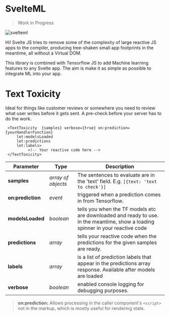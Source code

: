 # SvelteML

> Work in Progress

![svelteml](https://github.com/john--kane/svelteml/blob/master/src/svelteml.png?raw=true)

Hi! Svelte JS tries to remove some of the complexity of large reactive JS apps to the compiler, producing tree-shaken small app footprints in the meantime, all without a Virtual DOM. 

This library is combined with Tensorflow JS to add Machine learning features to any Svelte app. The aim is make it as simple as possible to integrate ML into your app.

# Text Toxicity

Ideal for things like customer reviews or somewhere you need to review what user writes before it gets sent. A pre-check before your server has to do the work.

     <TextToxicity  {samples} verbose={true} on:prediction={yourHandlerFunction}  
    	 let:modelsLoaded
    	 let:predictions
    	 let:labels>
              <!-- Your reactive code here -->
     </TextToxicity>

|        Parameter        |Type                          |Description                         |
|----------------|-------------------------------|-----------------------------|
|**samples**|*array of objects*   |The sentences to evaluate are in the 'text' field. E.g.  `[{text: 'text to check'}]` |
|**on:prediction**|*event*   |triggered when a prediction comes in from Tensorflow. 
|**modelsLoaded**|*boolean*   |tells you when the TF models etc are downloaded and ready to use. In the meantime, show a loading spinner in your reactive code |
|**predictions**|*array*   |tells your reactive code when the predictions for the given samples are ready.  |
|**labels**|*array*   |is a list of prediction labels that appear in the predictions array response. Available after models are loaded  |
|**verbose**|*boolean*   | enabled console logging for debugging purposes.  |

> **on:prediction:** Allows processing in the caller component's `<script>` not in the markup, which is mostly useful for rendering state.

